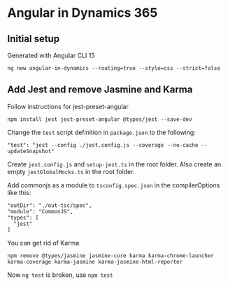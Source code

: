 # Angular in Dynamics 365

## Initial setup

Generated with Angular CLI 15

    ng new angular-in-dynamics --routing=true --style=css --strict=false

## Add Jest and remove Jasmine and Karma

Follow instructions for jest-preset-angular 

    npm install jest jest-preset-angular @types/jest --save-dev

Change the `test` script definition in `package.json` to the following:

    "test": "jest --config ./jest.config.js --coverage --no-cache --updateSnapshot"

Create `jest.config.js` and `setup-jest.ts` in the root folder. Also create an empty `jestGlobalMocks.ts` in the root folder.

Add commonjs as a module to `tsconfig.spec.json` in the compilerOptions like this:

    "outDir": "./out-tsc/spec",
    "module": "CommonJS",
    "types": [
      "jest"
    ]

You can get rid of Karma

    npm remove @types/jasmine jasmine-core karma karma-chrome-launcher karma-coverage karma-jasmine karma-jasmine-html-reporter

Now `ng test` is broken, use `npm test`
